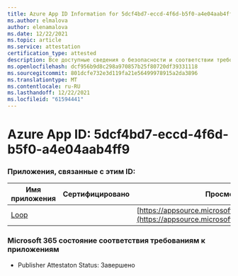 ```yaml
---
title: Azure App ID Information for 5dcf4bd7-eccd-4f6d-b5f0-a4e04aab4ff9
ms.author: elmalova
author: elenamalova
ms.date: 12/22/2021
ms.topic: article
ms.service: attestation
certification_type: attested
description: Все доступные сведения о безопасности и соответствии требованиям для 5dcf4bd7-eccd-4f6d-b5f0-a4e04aab4ff9.
ms.openlocfilehash: dcf956b9d8c298a970857b25f80720df39331118
ms.sourcegitcommit: 801dcfe732e3d119fa21e56499978915a2da3896
ms.translationtype: MT
ms.contentlocale: ru-RU
ms.lasthandoff: 12/22/2021
ms.locfileid: "61594441"
---
```

# <a name="azure-app-id-5dcf4bd7-eccd-4f6d-b5f0-a4e04aab4ff9"></a>Azure App ID: 5dcf4bd7-eccd-4f6d-b5f0-a4e04aab4ff9


### <a name="apps-associated-with-this-id"></a>Приложения, связанные с этим ID:
| **Имя приложения** | **Сертифицировано** | **Просмотр в AppSource** |
|--------------|---------------|-----------------------|
| [Loop](https://docs.microsoft.com/microsoft-365-app-certification/forward/WA200003480) |  | [https://appsource.microsoft.com/product/office/WA200003480](https://appsource.microsoft.com/product/office/WA200003480) |

### <a name="microsoft-365-app-compliance-status"></a>Microsoft 365 состояние соответствия требованиям к приложениям
- Publisher Attestaton Status: Завершено
